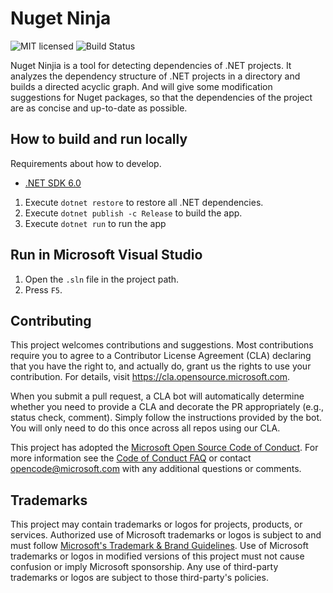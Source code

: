 # Nuget Ninja

![MIT licensed](https://img.shields.io/badge/license-MIT-blue.svg)
![Build Status](https://github.com/microsoft/NugetNinja/actions/workflows/build.yml/badge.svg)

Nuget Ninjia is a tool for detecting dependencies of .NET projects. It analyzes the dependency structure of .NET projects in a directory and builds a directed acyclic graph. And will give some modification suggestions for Nuget packages, so that the dependencies of the project are as concise and up-to-date as possible.

## How to build and run locally

Requirements about how to develop.

* [.NET SDK 6.0](https://github.com/dotnet/core/tree/master/release-notes)

1. Execute `dotnet restore` to restore all .NET dependencies.
2. Execute `dotnet publish -c Release` to build the app.
3. Execute `dotnet run` to run the app

## Run in Microsoft Visual Studio

1. Open the `.sln` file in the project path.
2. Press `F5`.

## Contributing

This project welcomes contributions and suggestions.  Most contributions require you to agree to a
Contributor License Agreement (CLA) declaring that you have the right to, and actually do, grant us
the rights to use your contribution. For details, visit https://cla.opensource.microsoft.com.

When you submit a pull request, a CLA bot will automatically determine whether you need to provide
a CLA and decorate the PR appropriately (e.g., status check, comment). Simply follow the instructions
provided by the bot. You will only need to do this once across all repos using our CLA.

This project has adopted the [Microsoft Open Source Code of Conduct](https://opensource.microsoft.com/codeofconduct/).
For more information see the [Code of Conduct FAQ](https://opensource.microsoft.com/codeofconduct/faq/) or
contact [opencode@microsoft.com](mailto:opencode@microsoft.com) with any additional questions or comments.

## Trademarks

This project may contain trademarks or logos for projects, products, or services. Authorized use of Microsoft 
trademarks or logos is subject to and must follow 
[Microsoft's Trademark & Brand Guidelines](https://www.microsoft.com/en-us/legal/intellectualproperty/trademarks/usage/general).
Use of Microsoft trademarks or logos in modified versions of this project must not cause confusion or imply Microsoft sponsorship.
Any use of third-party trademarks or logos are subject to those third-party's policies.

